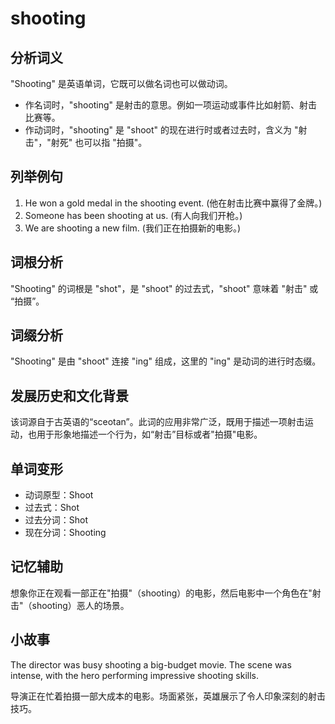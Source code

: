 # shooting

## 分析词义

  

"Shooting" 是英语单词，它既可以做名词也可以做动词。

  

*   作名词时，"shooting" 是射击的意思。例如一项运动或事件比如射箭、射击比赛等。
*   作动词时，"shooting" 是 "shoot" 的现在进行时或者过去时，含义为 "射击"，"射死" 也可以指 "拍摄"。

  

## 列举例句

  

1.  He won a gold medal in the shooting event. (他在射击比赛中赢得了金牌。)
2.  Someone has been shooting at us. (有人向我们开枪。)
3.  We are shooting a new film. (我们正在拍摄新的电影。)

  

## 词根分析

  

"Shooting" 的词根是 "shot"，是 "shoot" 的过去式，"shoot" 意味着 "射击" 或 “拍摄”。

  

## 词缀分析

  

"Shooting" 是由 "shoot" 连接 "ing" 组成，这里的 "ing" 是动词的进行时态缀。

  

## 发展历史和文化背景

  

该词源自于古英语的“sceotan”。此词的应用非常广泛，既用于描述一项射击运动，也用于形象地描述一个行为，如“射击”目标或者"拍摄"电影。

  

## 单词变形

  

*   动词原型：Shoot
*   过去式：Shot
*   过去分词：Shot
*   现在分词：Shooting

  

## 记忆辅助

  

想象你正在观看一部正在"拍摄"（shooting）的电影，然后电影中一个角色在"射击"（shooting）恶人的场景。

  

## 小故事

  

The director was busy shooting a big-budget movie. The scene was intense, with the hero performing impressive shooting skills.

  

导演正在忙着拍摄一部大成本的电影。场面紧张，英雄展示了令人印象深刻的射击技巧。
